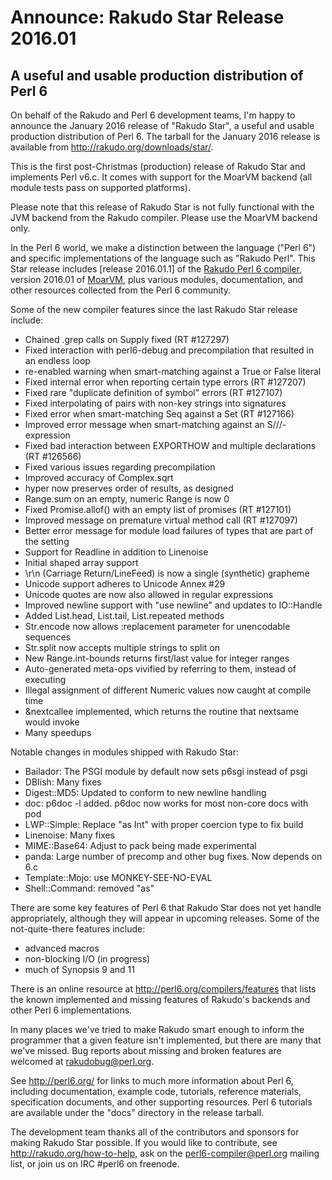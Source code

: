 # Announce: Rakudo Star Release 2016.01

## A useful and usable production distribution of Perl 6

On behalf of the Rakudo and Perl 6 development teams, I'm happy to announce
the January 2016 release of "Rakudo Star", a useful and usable production
distribution of Perl 6. The tarball for the January 2016 release is available
from <http://rakudo.org/downloads/star/>.

This is the first post-Christmas (production) release of Rakudo Star and
implements Perl v6.c. It comes with support for the MoarVM backend (all module
tests pass on supported platforms).

Please note that this release of Rakudo Star is not fully functional with the
JVM backend from the Rakudo compiler. Please use the MoarVM backend only.

In the Perl 6 world, we make a distinction between the language ("Perl 6") and
specific implementations of the language such as "Rakudo Perl". This Star
release includes [release 2016.01.1] of the [Rakudo Perl 6 compiler], version
2016.01 of [MoarVM], plus various modules, documentation, and other resources
collected from the Perl 6 community.

[release 2016.01]: https://raw.githubusercontent.com/rakudo/rakudo/2016.01.1/docs/announce/2016.01.md
[Rakudo Perl 6 compiler]: http://github.com/rakudo/rakudo
[MoarVM]: http://moarvm.org/

Some of the new compiler features since the last Rakudo Star release include:

+ Chained .grep calls on Supply fixed (RT #127297)
+ Fixed interaction with perl6-debug and precompilation that resulted in an
  endless loop
+ re-enabled warning when smart-matching against a True or False literal
+ Fixed internal error when reporting certain type errors (RT #127207)
+ Fixed rare "duplicate definition of symbol" errors (RT #127107)
+ Fixed interpolating of pairs with non-key strings into signatures
+ Fixed error when smart-matching Seq against a Set (RT #127166)
+ Improved error message when smart-matching against an S///-expression
+ Fixed bad interaction between EXPORTHOW and multiple declarations (RT #126566)
+ Fixed various issues regarding precompilation
+ Improved accuracy of Complex.sqrt
+ hyper now preserves order of results, as designed
+ Range.sum on an empty, numeric Range is now 0
+ Fixed Promise.allof() with an empty list of promises (RT #127101)
+ Improved message on premature virtual method call (RT #127097)
+ Better error message for module load failures of types that are part of
  the setting
+ Support for Readline in addition to Linenoise
+ Initial shaped array support
+ \r\n (Carriage Return/LineFeed) is now a single (synthetic) grapheme
+ Unicode support adheres to Unicode Annex #29
+ Unicode quotes are now also allowed in regular expressions
+ Improved newline support with "use newline" and updates to IO::Handle
+ Added List.head, List.tail, List.repeated methods
+ Str.encode now allows :replacement parameter for unencodable sequences
+ Str.split now accepts multiple strings to split on
+ New Range.int-bounds returns first/last value for integer ranges
+ Auto-generated meta-ops vivified by referring to them, instead of executing
+ Illegal assignment of different Numeric values now caught at compile time
+ &nextcallee implemented, which returns the routine that nextsame would invoke
+ Many speedups

Notable changes in modules shipped with Rakudo Star:

* Bailador: The PSGI module by default now sets p6sgi instead of psgi
* DBIish: Many fixes
* Digest::MD5: Updated to conform to new newline handling 
* doc: p6doc -l added. p6doc now works for most non-core docs with pod
* LWP::Simple: Replace "as Int" with proper coercion type to fix build
* Linenoise: Many fixes
* MIME::Base64: Adjust to pack being made experimental
* panda: Large number of precomp and other bug fixes.  Now depends on 6.c
* Template::Mojo: use MONKEY-SEE-NO-EVAL
* Shell::Command: removed "as"

There are some key features of Perl 6 that Rakudo Star does not yet
handle appropriately, although they will appear in upcoming releases.
Some of the not-quite-there features include:

  * advanced macros
  * non-blocking I/O (in progress)
  * much of Synopsis 9 and 11

There is an online resource at <http://perl6.org/compilers/features>
that lists the known implemented and missing features of Rakudo's
backends and other Perl 6 implementations.

In many places we've tried to make Rakudo smart enough to inform the
programmer that a given feature isn't implemented, but there are many
that we've missed. Bug reports about missing and broken features are
welcomed at <rakudobug@perl.org>.

See <http://perl6.org/> for links to much more information about
Perl 6, including documentation, example code, tutorials, reference
materials, specification documents, and other supporting resources.
Perl 6 tutorials are available under the "docs" directory in
the release tarball.

The development team thanks all of the contributors and sponsors for
making Rakudo Star possible. If you would like to contribute, see
<http://rakudo.org/how-to-help>, ask on the <perl6-compiler@perl.org>
mailing list, or join us on IRC \#perl6 on freenode.
